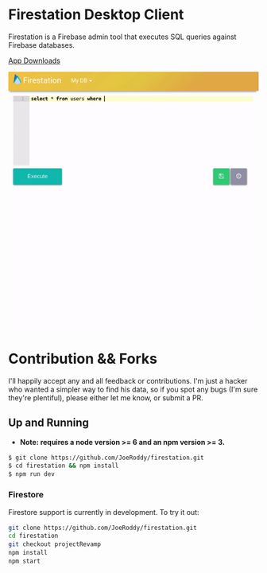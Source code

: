 # Firestation Desktop Client
Firestation is a Firebase admin tool that executes SQL queries against Firebase databases.


[App Downloads](https://www.firestation.io/#download)

![](/select.gif)


# Contribution && Forks
I'll happily accept any and all feedback or contributions.  I'm just a hacker who wanted a simpler way to find his data, so if you spot any bugs (I'm sure they're plentiful), please either let me know, or submit a PR.

## Up and Running

* **Note: requires a node version >= 6 and an npm version >= 3.**

```bash
$ git clone https://github.com/JoeRoddy/firestation.git
$ cd firestation && npm install
$ npm run dev
```

### Firestore
Firestore support is currently in development.  To try it out:

```bash
git clone https://github.com/JoeRoddy/firestation.git
cd firestation
git checkout projectRevamp
npm install
npm start
```
